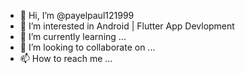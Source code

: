 - 👋 Hi, I’m @payelpaul121999
- 👀 I’m interested in Android | Flutter App Devlopment
- 🌱 I’m currently learning ...
- 💞️ I’m looking to collaborate on ...
- 📫 How to reach me ...

<!---
payelpaul121999/payelpaul121999 is a ✨ special ✨ repository because its `README.md` (this file) appears on your GitHub profile.
You can click the Preview link to take a look at your changes.
--->

